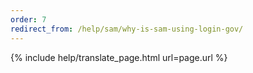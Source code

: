 ```yaml
---
order: 7
redirect_from: /help/sam/why-is-sam-using-login-gov/
---
```


{% include help/translate_page.html url=page.url %}
